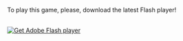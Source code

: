<div>
    <div id="emulator">
        <p>To play this game, please, download the latest Flash player!</p>
        <br>
        <a href="http://www.adobe.com/go/getflashplayer">
            <img src="//www.adobe.com/images/shared/download_buttons/get_adobe_flash_player.png" alt="Get Adobe Flash player"/>
        </a>
    </div>
</div>

<script src="//ajax.googleapis.com/ajax/libs/jquery/1.9.0/jquery.min.js"></script>
<script src="//ajax.googleapis.com/ajax/libs/swfobject/2.2/swfobject.js"></script>

<script type="text/javascript">

    var resizeOwnEmulator = function(width, height)
    {
        var emulator = $('#emulator');
        emulator.css('width', width);
        emulator.css('height', height);
    }

    $(function()
    {
        function embed()
        {
            var emulator = $('#emulator');
            if(emulator)
            {
                var flashvars = 
                {
                    system : 'sega',
                    url : '/roms/Flappy Bird (PD) v1.0.gen'
                };
                var params = {};
                var attributes = {};

                params.allowscriptaccess = 'sameDomain';
                params.allowFullScreen = 'true';
                params.allowFullScreenInteractive = 'true';

                swfobject.embedSWF('flash/Nesbox.swf', 'emulator', '640', '480', '11.2.0', 'flash/expressInstall.swf', flashvars, params, attributes);
            }
        }

        embed();
    });

</script>

